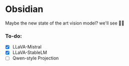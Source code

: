 # Obsidian
Maybe the new state of the art vision model? we'll see 🤷‍♂️ 

### To-do:

- [x] LLaVA-Mistral
- [x] LLaVA-StableLM
- [ ] Qwen-style Projection
